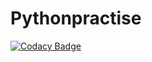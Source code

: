 # Pythonpractise
[![Codacy Badge](https://api.codacy.com/project/badge/Grade/fc324c9414e24f3187f67ae70f1aceb3)](https://app.codacy.com/manual/dhruvv-butterchicken/Pythonpractise?utm_source=github.com&utm_medium=referral&utm_content=dhruvv-butterchicken/Pythonpractise&utm_campaign=Badge_Grade_Dashboard)